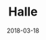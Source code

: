 ---
layout: default
title: Halle
date: 2018-03-18
description: Design & development of public WordPress theme
permalink: /halle
---